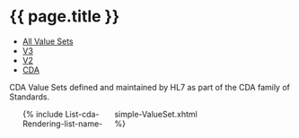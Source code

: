 # {{ page.title }}

<ul class="nav nav-tabs">
  <li><a href="valuesets.html">All Value Sets</a></li>
  <li><a href="valuesets-v3.html">V3</a></li>
  <li><a href="valuesets-v2.html">V2</a></li>
  <li class="active"><a href="#">CDA</a></li>
</ul>

CDA Value Sets defined and maintained by HL7 as part of the CDA family of Standards.

<ul style="-moz-column-count: 3; -moz-column-gap: 10px; -webkit-column-count: 3; -webkit-column-gap: 10px; column-count: 3; column-gap: 10px">
{% include List-cda-Rendering-list-name-simple-ValueSet.xhtml %}
</ul>
